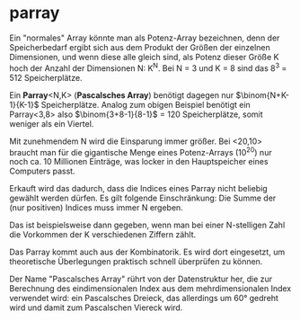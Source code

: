 # parray

Ein "normales" Array könnte man als Potenz-Array bezeichnen, denn der
Speicherbedarf ergibt sich aus dem Produkt der Größen der einzelnen
Dimensionen, und wenn diese alle gleich sind, als Potenz dieser Größe K
hoch der Anzahl der Dimensionen N: K<sup>N</sup>. Bei N = 3 und K = 8 sind das
8<sup>3</sup> = 512 Speicherplätze.

Ein **Parray**<N,K> (**Pascalsches Array**) benötigt dagegen nur $\binom{N+K-1}{K-1}$
Speicherplätze. Analog zum obigen Beispiel benötigt ein Parray<3,8> also
$\binom{3+8-1}{8-1}$ = 120 Speicherplätze, somit weniger als ein Viertel.

Mit zunehmendem N wird die Einsparung immer größer. Bei <20,10> braucht man
für die gigantische Menge eines Potenz-Arrays (10<sup>20</sup>) nur noch ca.
10 Millionen Einträge, was locker in den Hauptspeicher eines Computers passt.

Erkauft wird das dadurch, dass die Indices eines Parray nicht beliebig
gewählt werden dürfen. Es gilt folgende Einschränkung: Die Summe der
(nur positiven) Indices muss immer N ergeben.

Das ist beispielsweise dann gegeben, wenn man bei einer N-stelligen Zahl die
Vorkommen der K verschiedenen Ziffern zählt.

Das Parray kommt auch aus der Kombinatorik. Es wird dort eingesetzt, um
theoretische Überlegungen praktisch schnell überprüfen zu können.

Der Name "Pascalsches Array" rührt von der Datenstruktur her, die zur
Berechnung des eindimensionalen Index aus dem mehrdimensionalen Index
verwendet wird: ein Pascalsches Dreieck, das allerdings um 60° gedreht
wird und damit zum Pascalschen Viereck wird.
